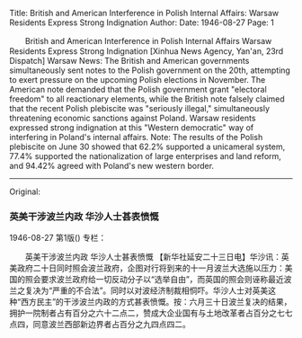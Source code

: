 Title: British and American Interference in Polish Internal Affairs: Warsaw Residents Express Strong Indignation
Author:
Date: 1946-08-27
Page: 1

　　British and American Interference in Polish Internal Affairs
    Warsaw Residents Express Strong Indignation
    [Xinhua News Agency, Yan'an, 23rd Dispatch] Warsaw News: The British and American governments simultaneously sent notes to the Polish government on the 20th, attempting to exert pressure on the upcoming Polish elections in November. The American note demanded that the Polish government grant "electoral freedom" to all reactionary elements, while the British note falsely claimed that the recent Polish plebiscite was "seriously illegal," simultaneously threatening economic sanctions against Poland. Warsaw residents expressed strong indignation at this "Western democratic" way of interfering in Poland's internal affairs. Note: The results of the Polish plebiscite on June 30 showed that 62.2% supported a unicameral system, 77.4% supported the nationalization of large enterprises and land reform, and 94.42% agreed with Poland's new western border.



<hr /> 

Original: 


### 英美干涉波兰内政  华沙人士甚表愤慨

1946-08-27
第1版()
专栏：

　　英美干涉波兰内政
    华沙人士甚表愤慨
    【新华社延安二十三日电】华沙讯：英美政府二十日同时照会波兰政府，企图对行将到来的十一月波兰大选施以压力：美国的照会要求波兰政府给一切反动分子以“选举自由”，而英国的照会则诬称最近波兰之复决为“严重的不合法”。同时以对波经济制裁相恫吓。华沙人士对英美这种“西方民主”的干涉波兰内政的方式甚表愤慨。按：六月三十日波兰复决的结果，拥护一院制者占有百分之六十二点二，赞成大企业国有与土地改革者占百分之七七点四，同意波兰西部新边界者占百分之九四点四二。
